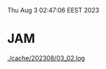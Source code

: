Thu Aug  3 02:47:06 EEST 2023
# JAM
<a href='./cache/202308/03_02.log'>./cache/202308/03_02.log</a>
